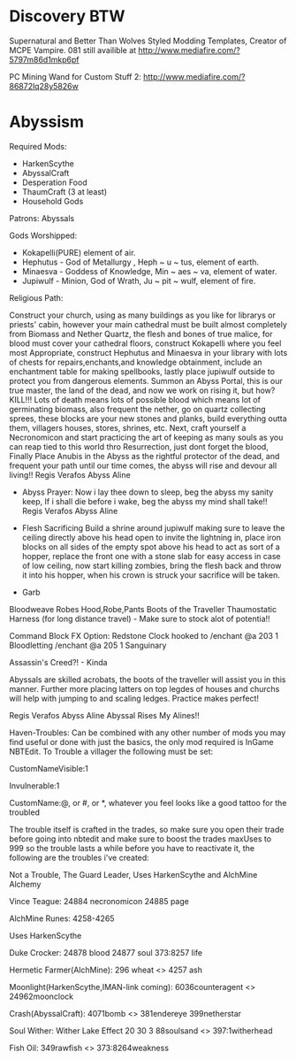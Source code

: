 Discovery BTW
=====

Supernatural and Better Than Wolves Styled Modding Templates,
Creator of MCPE Vampire. 081 still availible at http://www.mediafire.com/?5797m86d1mkp6pf

PC Mining Wand for Custom Stuff 2:
http://www.mediafire.com/?86872lq28y5826w

Abyssism
=====

Required Mods: 
- HarkenScythe
- AbyssalCraft
- Desperation Food
- ThaumCraft (3 at least)
- Household Gods

Patrons: Abyssals

Gods Worshipped: 
- Kokapelli(PURE) element of air.
- Hephutus - God of Metallurgy , Heph ~ u ~ tus, element of earth.
- Minaesva - Goddess of Knowledge, Min ~ aes ~ va, element of water.
- Jupiwulf - Minion, God of Wrath, Ju ~ pit ~ wulf, element of fire.

Religious Path:

Construct your church, using as many buildings as you like for librarys or priests' cabin, however your main cathedral must be built almost completely from Biomass and Nether Quartz, the flesh and bones of true malice, for blood must cover your cathedral floors, construct Kokapelli where you feel most Appropriate, construct Hephutus and Minaesva in your library with lots of chests for repairs,enchants,and knowledge obtainment, include an enchantment table for making spellbooks, lastly place jupiwulf outside to protect you from dangerous elements. Summon an Abyss Portal, this is our true master, the land of the dead, and now we work on rising it, but how? KILL!!! Lots of death means lots of possible blood which means lot of germinating biomass, also frequent the nether, go on quartz collecting sprees, these blocks are your new stones and planks, build everything outta them, villagers houses, stores, shrines, etc. Next, craft yourself a Necronomicon and start practicing the art of keeping as many souls as you can reap tied to this world thro Resurrection, just dont forget the blood, Finally Place Anubis in the Abyss as the rightful protector of the dead, and frequent your path until our time comes, the abyss will rise and devour all living!!
Regis Verafos Abyss Aline


- Abyss Prayer: 
Now i lay thee down to sleep, beg the abyss my sanity keep, If i shall die before i wake, beg the abyss my mind shall take!!
Regis Verafos Abyss Aline

- Flesh Sacrificing
Build a shrine around jupiwulf making sure to leave the ceiling directly above his head open to invite the lightning in, place iron blocks on all sides of the empty spot above his head to act as sort of a hopper, replace the front one with a stone slab for easy access in case of low ceiling, now start killing zombies, bring the flesh back and throw it into his hopper, when his crown is struck your sacrifice will be taken.

- Garb

Bloodweave Robes  Hood,Robe,Pants
Boots of the Traveller
Thaumostatic Harness (for long distance travel) - Make sure to stock alot of potentia!!

Command Block FX Option:
Redstone Clock hooked to 
/enchant @a 203 1 Bloodletting
/enchant @a 205 1 Sanguinary

Assassin's Creed?! - Kinda

Abyssals are skilled acrobats, the boots of the traveller will assist you in this manner. Further more placing latters on top legdes of houses and churchs will help with jumping to and scaling ledges. Practice makes perfect!

Regis Verafos Abyss Aline
Abyssal Rises My Alines!!



Haven-Troubles:
Can be combined with any other number of mods you may find useful or done with just the basics, the only mod required is InGame NBTEdit.
To Trouble a villager the following must be set:

CustomNameVisible:1

Invulnerable:1

CustomName:@, or #, or *, whatever you feel looks like a good tattoo for the troubled

The trouble itself is crafted in the trades, so make sure you open their trade before going into nbtedit and make sure to boost the trades maxUses to 999 so the trouble lasts a while before you have to reactivate it, the following are the troubles i've created:

Not a Trouble, The Guard Leader,
Uses HarkenScythe and AlchMine Alchemy

Vince Teague:
24884 necronomicon
24885 page

AlchMine Runes:
4258-4265

Uses HarkenScythe

Duke Crocker:
24878 blood
24877 soul
373:8257  life

Hermetic Farmer(AlchMine):
296 wheat <> 4257 ash

Moonlight(HarkenScythe,IMAN-link coming):
6036counteragent <> 24962moonclock

Crash(AbyssalCraft):
4071bomb  <> 381endereye  399netherstar

Soul Wither:
Wither Lake Effect 20 30 3
88soulsand <> 397:1witherhead

Fish Oil:
349rawfish <> 373:8264weakness
